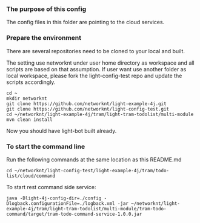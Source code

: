 ### The purpose of this config

The config files in this folder are pointing to the cloud services.

### Prepare the environment

There are several repositories need to be cloned to your local and built. 

The setting use networknt under user home directory as workspace and all scripts
are based on that assumption. If user want use another folder as local workspace,
please fork the light-config-test repo and update the scripts accordingly. 


```
cd ~
mkdir networknt
git clone https://github.com/networknt/light-example-4j.git
git clone https://github.com/networknt/light-config-test.git
cd ~/networknt/light-example-4j/tram/light-tram-todolist/multi-module
mvn clean install
```


Now you should have light-bot built already. 

### To start the command line

Run the following commands at the same location as this README.md

```
cd ~/networknt/light-config-test/light-example-4j/tram/todo-list/cloud/command
```

To start rest command side service:

```
java -Dlight-4j-config-dir=./config -Dlogback.configurationFile=./logback.xml -jar ~/networknt/light-example-4j/tram/light-tram-todolist/multi-module/tram-todo-command/target/tram-todo-command-service-1.0.0.jar

```

